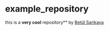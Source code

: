 # example_repository

this is a **very cool** repository** by [Betül Sarikaya](https://instagram.com/bettyshh)
